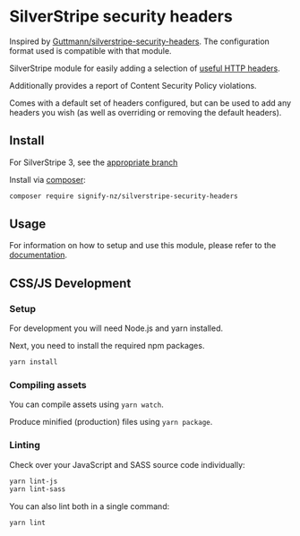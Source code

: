 # SilverStripe security headers

Inspired by [Guttmann/silverstripe-security-headers](https://github.com/guttmann/silverstripe-security-headers). The configuration format used is compatible with that module.

SilverStripe module for easily adding a selection of [useful HTTP headers](https://wiki.owasp.org/index.php/OWASP_Secure_Headers_Project#tab=Headers).

Additionally provides a report of Content Security Policy violations.

Comes with a default set of headers configured, but can be used to add any headers you wish (as well as overriding or removing the default headers).

## Install

For SilverStripe 3, see the [appropriate branch](https://gitea.signify.nz/gsartorelli/silverstripe-security-headers/src/branch/1)

Install via [composer](https://getcomposer.org):

```bash
composer require signify-nz/silverstripe-security-headers
```

## Usage

For information on how to setup and use this module, please refer to the [documentation](docs/00_index.md).

## CSS/JS Development
### Setup
For development you will need Node.js and yarn installed.

Next, you need to install the required npm packages.
```bash
yarn install
```
### Compiling assets
You can compile assets using `yarn watch`.

Produce minified (production) files using `yarn package`.

### Linting
Check over your JavaScript and SASS source code individually:

```bash
yarn lint-js
yarn lint-sass
```

You can also lint both in a single command:
```bash
yarn lint
```
